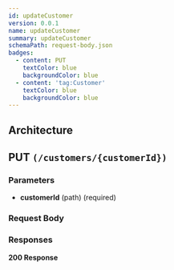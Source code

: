 ```yaml
---
id: updateCustomer
version: 0.0.1
name: updateCustomer
summary: updateCustomer
schemaPath: request-body.json
badges:
  - content: PUT
    textColor: blue
    backgroundColor: blue
  - content: 'tag:Customer'
    textColor: blue
    backgroundColor: blue
---
```

## Architecture
<NodeGraph />



## PUT `(/customers/{customerId})`

### Parameters
- **customerId** (path) (required)



### Request Body
<SchemaViewer file="request-body.json" maxHeight="500" id="request-body" />


### Responses
**200 Response**
<SchemaViewer file="response-200.json" maxHeight="500" id="response-200" />
